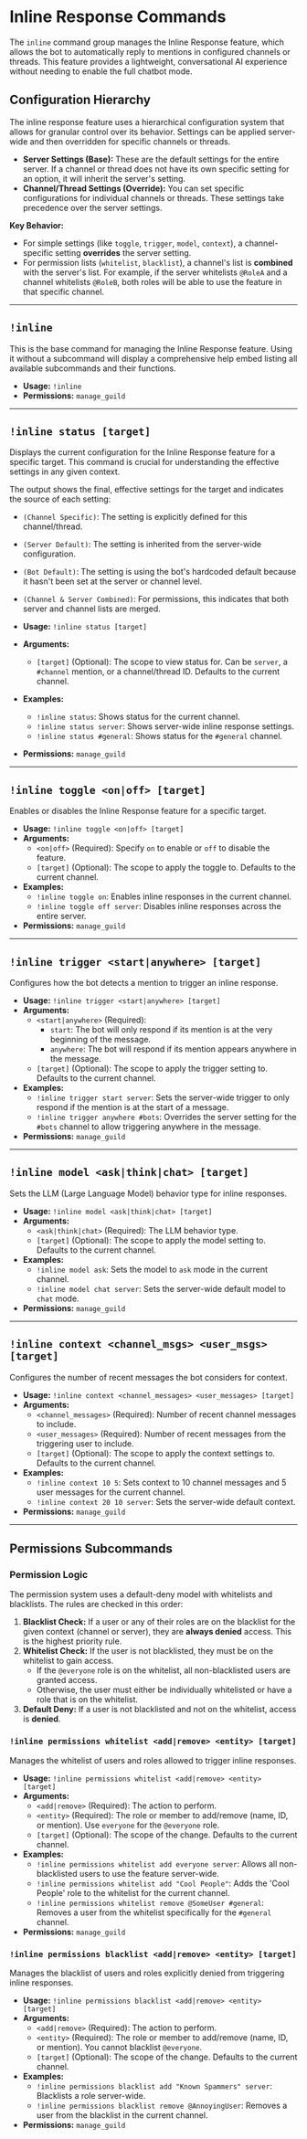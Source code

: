 # Inline Response Commands

The `inline` command group manages the Inline Response feature, which allows the bot to automatically reply to mentions in configured channels or threads. This feature provides a lightweight, conversational AI experience without needing to enable the full chatbot mode.

## Configuration Hierarchy

The inline response feature uses a hierarchical configuration system that allows for granular control over its behavior. Settings can be applied server-wide and then overridden for specific channels or threads.

-   **Server Settings (Base):** These are the default settings for the entire server. If a channel or thread does not have its own specific setting for an option, it will inherit the server's setting.
-   **Channel/Thread Settings (Override):** You can set specific configurations for individual channels or threads. These settings take precedence over the server settings.

**Key Behavior:**

-   For simple settings (like `toggle`, `trigger`, `model`, `context`), a channel-specific setting **overrides** the server setting.
-   For permission lists (`whitelist`, `blacklist`), a channel's list is **combined** with the server's list. For example, if the server whitelists `@RoleA` and a channel whitelists `@RoleB`, both roles will be able to use the feature in that specific channel.

---

## `!inline`

This is the base command for managing the Inline Response feature. Using it without a subcommand will display a comprehensive help embed listing all available subcommands and their functions.

-   **Usage:** `!inline`
-   **Permissions:** `manage_guild`

---

## `!inline status [target]`

Displays the current configuration for the Inline Response feature for a specific target. This command is crucial for understanding the effective settings in any given context.

The output shows the final, effective settings for the target and indicates the source of each setting:
-   `(Channel Specific)`: The setting is explicitly defined for this channel/thread.
-   `(Server Default)`: The setting is inherited from the server-wide configuration.
-   `(Bot Default)`: The setting is using the bot's hardcoded default because it hasn't been set at the server or channel level.
-   `(Channel & Server Combined)`: For permissions, this indicates that both server and channel lists are merged.

-   **Usage:** `!inline status [target]`
-   **Arguments:**
    -   `[target]` (Optional): The scope to view status for. Can be `server`, a `#channel` mention, or a channel/thread ID. Defaults to the current channel.
-   **Examples:**
    -   `!inline status`: Shows status for the current channel.
    -   `!inline status server`: Shows server-wide inline response settings.
    -   `!inline status #general`: Shows status for the `#general` channel.
-   **Permissions:** `manage_guild`

---

## `!inline toggle <on|off> [target]`

Enables or disables the Inline Response feature for a specific target.

-   **Usage:** `!inline toggle <on|off> [target]`
-   **Arguments:**
    -   `<on|off>` (Required): Specify `on` to enable or `off` to disable the feature.
    -   `[target]` (Optional): The scope to apply the toggle to. Defaults to the current channel.
-   **Examples:**
    -   `!inline toggle on`: Enables inline responses in the current channel.
    -   `!inline toggle off server`: Disables inline responses across the entire server.
-   **Permissions:** `manage_guild`

---

## `!inline trigger <start|anywhere> [target]`

Configures how the bot detects a mention to trigger an inline response.

-   **Usage:** `!inline trigger <start|anywhere> [target]`
-   **Arguments:**
    -   `<start|anywhere>` (Required):
        -   `start`: The bot will only respond if its mention is at the very beginning of the message.
        -   `anywhere`: The bot will respond if its mention appears anywhere in the message.
    -   `[target]` (Optional): The scope to apply the trigger setting to. Defaults to the current channel.
-   **Examples:**
    -   `!inline trigger start server`: Sets the server-wide trigger to only respond if the mention is at the start of a message.
    -   `!inline trigger anywhere #bots`: Overrides the server setting for the `#bots` channel to allow triggering anywhere in the message.
-   **Permissions:** `manage_guild`

---

## `!inline model <ask|think|chat> [target]`

Sets the LLM (Large Language Model) behavior type for inline responses.

-   **Usage:** `!inline model <ask|think|chat> [target]`
-   **Arguments:**
    -   `<ask|think|chat>` (Required): The LLM behavior type.
    -   `[target]` (Optional): The scope to apply the model setting to. Defaults to the current channel.
-   **Examples:**
    -   `!inline model ask`: Sets the model to `ask` mode in the current channel.
    -   `!inline model chat server`: Sets the server-wide default model to `chat` mode.
-   **Permissions:** `manage_guild`

---

## `!inline context <channel_msgs> <user_msgs> [target]`

Configures the number of recent messages the bot considers for context.

-   **Usage:** `!inline context <channel_messages> <user_messages> [target]`
-   **Arguments:**
    -   `<channel_messages>` (Required): Number of recent channel messages to include.
    -   `<user_messages>` (Required): Number of recent messages from the triggering user to include.
    -   `[target]` (Optional): The scope to apply the context settings to. Defaults to the current channel.
-   **Examples:**
    -   `!inline context 10 5`: Sets context to 10 channel messages and 5 user messages for the current channel.
    -   `!inline context 20 10 server`: Sets the server-wide default context.
-   **Permissions:** `manage_guild`

---

## Permissions Subcommands

### Permission Logic

The permission system uses a default-deny model with whitelists and blacklists. The rules are checked in this order:

1.  **Blacklist Check:** If a user or any of their roles are on the blacklist for the given context (channel or server), they are **always denied** access. This is the highest priority rule.
2.  **Whitelist Check:** If the user is not blacklisted, they must be on the whitelist to gain access.
    -   If the `@everyone` role is on the whitelist, all non-blacklisted users are granted access.
    -   Otherwise, the user must either be individually whitelisted or have a role that is on the whitelist.
3.  **Default Deny:** If a user is not blacklisted and not on the whitelist, access is **denied**.

### `!inline permissions whitelist <add|remove> <entity> [target]`

Manages the whitelist of users and roles allowed to trigger inline responses.

-   **Usage:** `!inline permissions whitelist <add|remove> <entity> [target]`
-   **Arguments:**
    -   `<add|remove>` (Required): The action to perform.
    -   `<entity>` (Required): The role or member to add/remove (name, ID, or mention). Use `everyone` for the `@everyone` role.
    -   `[target]` (Optional): The scope of the change. Defaults to the current channel.
-   **Examples:**
    -   `!inline permissions whitelist add everyone server`: Allows all non-blacklisted users to use the feature server-wide.
    -   `!inline permissions whitelist add "Cool People"`: Adds the 'Cool People' role to the whitelist for the current channel.
    -   `!inline permissions whitelist remove @SomeUser #general`: Removes a user from the whitelist specifically for the `#general` channel.
-   **Permissions:** `manage_guild`

### `!inline permissions blacklist <add|remove> <entity> [target]`

Manages the blacklist of users and roles explicitly denied from triggering inline responses.

-   **Usage:** `!inline permissions blacklist <add|remove> <entity> [target]`
-   **Arguments:**
    -   `<add|remove>` (Required): The action to perform.
    -   `<entity>` (Required): The role or member to add/remove (name, ID, or mention). You cannot blacklist `@everyone`.
    -   `[target]` (Optional): The scope of the change. Defaults to the current channel.
-   **Examples:**
    -   `!inline permissions blacklist add "Known Spammers" server`: Blacklists a role server-wide.
    -   `!inline permissions blacklist remove @AnnoyingUser`: Removes a user from the blacklist in the current channel.
-   **Permissions:** `manage_guild`
